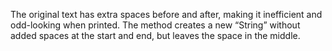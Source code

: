 The original text has extra spaces before and after, making it inefficient and odd-looking when printed. The method creates a new “String” without added spaces at the start and end, but leaves the space in the middle.

